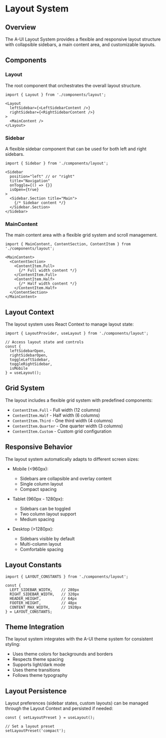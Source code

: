 # Layout System

## Overview
The A-UI Layout System provides a flexible and responsive layout structure with collapsible sidebars, a main content area, and customizable layouts.

## Components

### Layout
The root component that orchestrates the overall layout structure.

```tsx
import { Layout } from './components/layout';

<Layout
  leftSidebar={<LeftSidebarContent />}
  rightSidebar={<RightSidebarContent />}
>
  <MainContent />
</Layout>
```

### Sidebar
A flexible sidebar component that can be used for both left and right sidebars.

```tsx
import { Sidebar } from './components/layout';

<Sidebar
  position="left" // or "right"
  title="Navigation"
  onToggle={() => {}}
  isOpen={true}
>
  <Sidebar.Section title="Main">
    {/* Sidebar content */}
  </Sidebar.Section>
</Sidebar>
```

### MainContent
The main content area with a flexible grid system and scroll management.

```tsx
import { MainContent, ContentSection, ContentItem } from './components/layout';

<MainContent>
  <ContentSection>
    <ContentItem.Full>
      {/* Full width content */}
    </ContentItem.Full>
    <ContentItem.Half>
      {/* Half width content */}
    </ContentItem.Half>
  </ContentSection>
</MainContent>
```

## Layout Context

The layout system uses React Context to manage layout state:

```tsx
import { LayoutProvider, useLayout } from './components/layout';

// Access layout state and controls
const { 
  leftSidebarOpen,
  rightSidebarOpen,
  toggleLeftSidebar,
  toggleRightSidebar,
  isMobile
} = useLayout();
```

## Grid System

The layout includes a flexible grid system with predefined components:

- `ContentItem.Full` - Full width (12 columns)
- `ContentItem.Half` - Half width (6 columns)
- `ContentItem.Third` - One third width (4 columns)
- `ContentItem.Quarter` - One quarter width (3 columns)
- `ContentItem.Custom` - Custom grid configuration

## Responsive Behavior

The layout system automatically adapts to different screen sizes:

- Mobile (<960px):
  - Sidebars are collapsible and overlay content
  - Single column layout
  - Compact spacing

- Tablet (960px - 1280px):
  - Sidebars can be toggled
  - Two column layout support
  - Medium spacing

- Desktop (>1280px):
  - Sidebars visible by default
  - Multi-column layout
  - Comfortable spacing

## Layout Constants

```tsx
import { LAYOUT_CONSTANTS } from './components/layout';

const {
  LEFT_SIDEBAR_WIDTH,    // 280px
  RIGHT_SIDEBAR_WIDTH,   // 320px
  HEADER_HEIGHT,         // 64px
  FOOTER_HEIGHT,         // 48px
  CONTENT_MAX_WIDTH,     // 1920px
} = LAYOUT_CONSTANTS;
```

## Theme Integration

The layout system integrates with the A-UI theme system for consistent styling:

- Uses theme colors for backgrounds and borders
- Respects theme spacing
- Supports light/dark mode
- Uses theme transitions
- Follows theme typography

## Layout Persistence

Layout preferences (sidebar states, custom layouts) can be managed through the Layout Context and persisted if needed:

```tsx
const { setLayoutPreset } = useLayout();

// Set a layout preset
setLayoutPreset('compact');